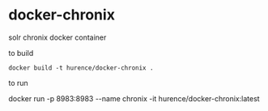 # docker-chronix
solr chronix docker container


to build

    docker build -t hurence/docker-chronix .


to run

   docker run -p 8983:8983 --name chronix -it hurence/docker-chronix:latest
